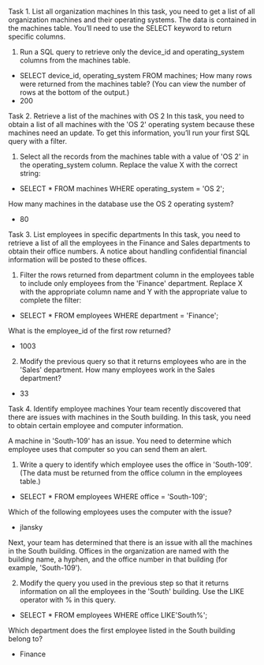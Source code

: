 Task 1. List all organization machines
In this task, you need to get a list of all organization machines and their operating systems. The data is contained in the machines table. You’ll need to use the SELECT keyword to return specific columns.

1. Run a SQL query to retrieve only the device_id and operating_system columns from the machines table.
- SELECT device_id, operating_system
FROM machines;
How many rows were returned from the machines table? (You can view the number of rows at the bottom of the output.)
- 200

Task 2. Retrieve a list of the machines with OS 2
In this task, you need to obtain a list of all machines with the 'OS 2' operating system because these machines need an update. To get this information, you’ll run your first SQL query with a filter.

1. Select all the records from the machines table with a value of 'OS 2' in the operating_system column. Replace the value X with the correct string:
- SELECT *
FROM machines WHERE operating_system = 'OS 2';

How many machines in the database use the OS 2 operating system?
- 80


Task 3. List employees in specific departments
In this task, you need to retrieve a list of all the employees in the Finance and Sales departments to obtain their office numbers. A notice about handling confidential financial information will be posted to these offices.

1. Filter the rows returned from department column in the employees table to include only employees from the 'Finance' department. Replace X with the appropriate column name and Y with the appropriate value to complete the filter:
- SELECT *
FROM employees WHERE department = 'Finance';

What is the employee_id of the first row returned?
- 1003

2. Modify the previous query so that it returns employees who are in the 'Sales' department.
How many employees work in the Sales department?
- 33

Task 4. Identify employee machines
Your team recently discovered that there are issues with machines in the South building. In this task, you need to obtain certain employee and computer information.

A machine in 'South-109' has an issue. You need to determine which employee uses that computer so you can send them an alert.

1. Write a query to identify which employee uses the office in 'South-109'. (The data must be returned from the office column in the employees table.)
- SELECT * FROM employees WHERE office = 'South-109';

Which of the following employees uses the computer with the issue?
- jlansky

Next, your team has determined that there is an issue with all the machines in the South building. Offices in the organization are named with the building name, a hyphen, and the office number in that building (for example, 'South-109').

2. Modify the query you used in the previous step so that it returns information on all the employees in the 'South' building. Use the LIKE operator with % in this query.
- SELECT * FROM employees WHERE office LIKE'South%';

Which department does the first employee listed in the South building belong to?
- Finance
